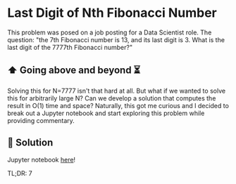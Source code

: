 # Last Digit of Nth Fibonacci Number

This problem was posed on a job posting for a Data Scientist role. The question: "the 7th Fibonacci number is 13, and its last digit is 3. What is the last digit of the 7777th Fibonacci number?"

## ⬆ Going above and beyond ⏳

Solving this for N=7777 isn't that hard at all. But what if we wanted to solve this for arbitrarily large N? Can we develop a solution that computes the result in O(1) time and space? Naturally, this got me curious and I decided to break out a Jupyter notebook and start exploring this problem while providing commentary.

## 🧐 Solution

Jupyter notebook [here](https://github.com/cjporteo/hopper-data-puzzle/blob/main/puzzle.ipynb)!

TL;DR: 7
